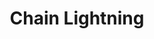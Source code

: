 ---
title: "Chain Lightning"

spell:
  schools:
    - name:        "Evocation"
      subschools:  []
      descriptors: ["Electricity"]
  classes:
    - name:  "Sorcerer/Wizard"
      abbr:  "Sor/Wiz"
      level: 6
  domains:
    - name:  "Air"
      abbr:  "Air"
      level: 6
  components:         [V, S, F]
  castingTime:        "1 standard action"
  range:              "Long (400 ft. + 40 ft./level)"
  target:             "One primary target, plus one secondary target/level (each of which must be within 30 ft. of the primary target)"
  duration:           "Instantaneous"
  savingThrow:        "Reflex half"
  spellResistance:    "Yes"
  focus:              "A bit of fur; a piece of amber, glass, or a crystal rod; plus one silver pin for each of your caster levels."
  description:        |
    This spell creates an electrical discharge that begins as a single stroke commencing from your fingertips. Unlike lightning bolt, chain lightning strikes one object or creature initially, then arcs to other targets.

    The bolt deals {% die_roll 1 6 0 %} points of electricity damage per caster level (maximum {% die_roll 20 6 0 %}) to the primary target. After it strikes, lightning can arc to a number of secondary targets equal to your caster level (maximum 20). The secondary bolts each strike one target and deal half as much damage as the primary one did (rounded down).

    Each target can attempt a Reflex saving throw for half damage. You choose secondary targets as you like, but they must all be within 30 feet of the primary target, and no target can be struck more than once. You can choose to affect fewer secondary targets than the maximum.
---